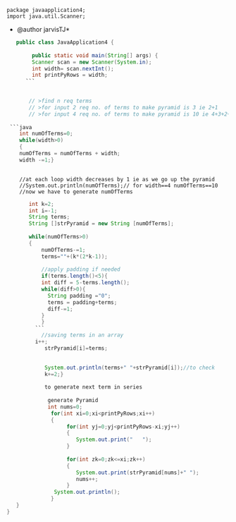 ```
package javaapplication4;
import java.util.Scanner;
```

 * @author jarvisTJ*
 
```java
   public class JavaApplication4 {    
   
        public static void main(String[] args) {
        Scanner scan = new Scanner(System.in);
        int width= scan.nextInt();
        int printPyRows = width;
      ```

        
       // >find n req terms
       // >for input 2 req no. of terms to make pyramid is 3 ie 2+1
       // >for input 4 req no. of terms to make pyramid is 10 ie 4+3+2+1
        
 ```java    
    int numOfTerms=0;
    while(width>0)
    {       
    numOfTerms = numOfTerms + width;
    width -=1;}
 
 ```
      
        //at each loop width decreases by 1 ie as we go up the pyramid
        //System.out.println(numOfTerms);// for width==4 numOfTerms==10
        //now we have to generate numOfTerms
        
 ```java
        int k=2;
        int i=-1;
        String terms;
        String []strPyramid = new String [numOfTerms];
        
        while(numOfTerms>0)
        {
            numOfTerms-=1;
            terms=""+(k*(2*k-1));
        
            //apply padding if needed
            if(terms.length()<5){
            int diff = 5-terms.length();
            while(diff>0){
              String padding ="0";
              terms = padding+terms;
              diff-=1;
            }
            }
          ```
            //saving terms in an array
          i++;
             strPyramid[i]=terms;
          

             System.out.println(terms+" "+strPyramid[i]);//to check 
             k+=2;}
           
             to generate next term in series
        
              generate Pyramid
              int nums=0;
               for(int xi=0;xi<printPyRows;xi++) 
               {
                    for(int yj=0;yj<printPyRows-xi;yj++)
                    {
                       System.out.print("   "); 
                    }
              
                    for(int zk=0;zk<=xi;zk++) 
                    {
                       System.out.print(strPyramid[nums]+" ");
                       nums++;
                    }
                System.out.println();  
               }       
    }    
}
